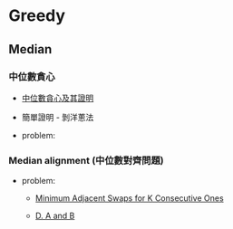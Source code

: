 # Greedy

## Median


### 中位數貪心

* [中位數貪心及其證明](https://zhuanlan.zhihu.com/p/1922938031687595039)

* 簡單證明 - 剝洋蔥法

* problem:
    

### Median alignment (中位數對齊問題)

    

* problem:

    * [Minimum Adjacent Swaps for K Consecutive Ones](https://leetcode.cn/problems/minimum-adjacent-swaps-for-k-consecutive-ones/description/)
    
    * [D. A and B](https://codeforces.com/contest/2149/problem/D)




